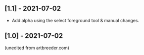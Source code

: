 ## [1.1] - 2021-07-02
- Add alpha using the select foreground tool & manual changes.

## [1.0] - 2021-07-02
(unedited from artbreeder.com)
